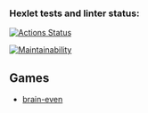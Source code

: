 ### Hexlet tests and linter status:
[![Actions Status](https://github.com/datsenko-md/backend-project-lvl1/workflows/hexlet-check/badge.svg)](https://github.com/datsenko-md/backend-project-lvl1/actions)

[![Maintainability](https://api.codeclimate.com/v1/badges/0cc99f352e024a59e91b/maintainability)](https://codeclimate.com/github/datsenko-md/backend-project-lvl1/maintainability)


## Games

* [brain-even](https://asciinema.org/a/mpJ2h6TjF3I6rqFtSWM8wsxXG)